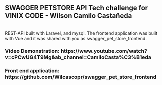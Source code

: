 <h2>SWAGGER PETSTORE API Tech challenge for VINIX CODE - Wilson Camilo Castañeda </h2>
<br>
    REST-API built with Laravel, and mysql.
    The frontend application was built with Vue and it was shared with you as swagger_pet_store_frontend.
<br>
<h3>Video Demonstration: https://www.youtube.com/watch?v=cPCwUG4T9Mg&ab_channel=CamiloCasta%C3%B1eda<h3>
<h3>Front end application: https://github.com/Wilcascopr/swagger_pet_store_frontend </h3>
